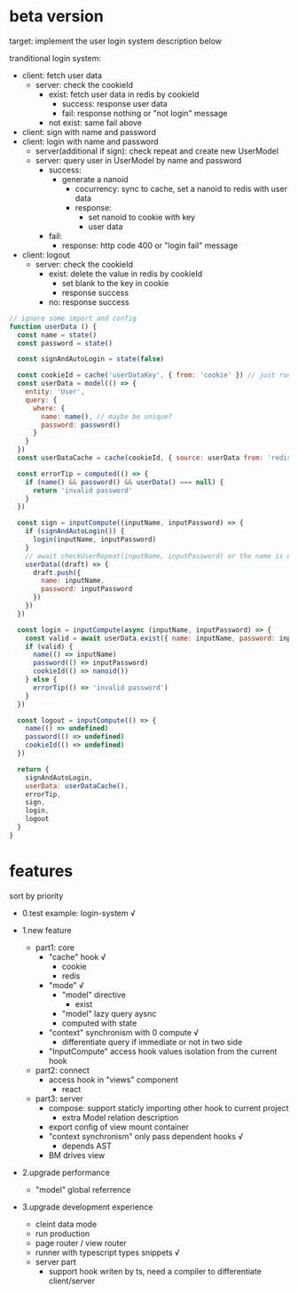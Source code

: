 # beta version

target: implement the user login system description below

tranditional login system:

- client: fetch user data
  - server: check the cookieId
    - exist: fetch user data in redis by cookieId
      - success: response user data
      - fail: response nothing or "not login" message
    - not exist: same fail above
- client: sign with name and password
- client: login with name and password
  - server(additional if sign): check repeat and create new UserModel
  - server: query user in UserModel by name and password
    - success: 
      - generate a nanoid
        - cocurrency: sync to cache, set a nanoid to redis with user data
        - response: 
          - set nanoid to cookie with key
          - user data
    - fail: 
      - response: http code 400 or "login fail" message
- client: logout
  - server: check the cookieId
    - exist: delete the value in redis by cookieId
      - set blank to the key in cookie
      - response success
    - no: response success

```javascript 
// ignore some import and config 
function userData () {
  const name = state()
  const password = state()

  const signAndAutoLogin = state(false)

  const cookieId = cache('userDataKey', { from: 'cookie' }) // just run in server because by it depends 'cookie'
  const userData = model(() => {
    entity: 'User',
    query: {
      where: {
        name: name(), // maybe be unique?
        password: password()
      }
    }
  })
  const userDataCache = cache(cookieId, { source: userData from: 'redis' }) // same above

  const errorTip = computed(() => {
    if (name() && password() && userData() === null) {
      return 'invalid password'
    }
  })

  const sign = inputCompute((inputName, inputPassword) => {
    if (signAndAutoLogin()) {
      login(inputName, inputPassword)
    }
    // await checkUserRepeat(inputName, inputPassword) or the name is unque
    userData((draft) => {
      draft.push({
        name: inputName, 
        password: inputPassword
      })
    })
  })

  const login = inputCompute(async (inputName, inputPassword) => {
    const valid = await userData.exist({ name: inputName, password: inputPassword }) // query DB
    if (valid) {
      name(() => inputName)
      password(() => inputPassword)
      cookieId(() => nanoid())
    } else {
      errorTip(() => 'invalid password')
    }
  })

  const logout = inputCompute(() => {
    name(() => undefined)
    password(() => undefined)
    cookieId(() => undefined)
  })

  return {
    signAndAutoLogin,
    userData: userDataCache(),
    errorTip,
    sign,
    login,
    logout
  }
}

```
# features

sort by priority

- 0.test example: login-system √

- 1.new feature
  - part1: core
    - "cache" hook √
      - cookie
      - redis
    - "mode" √
      - "model" directive
        - exist
      - "model" lazy query aysnc
      - computed with state
    - "context" synchronism with 0 compute √
      -  differentiate query if immediate or not in two side
    - "InputCompute" access hook values isolation from the current hook
  - part2: connect
    - access hook in "views" component
      - react
  - part3: server
    - compose: support staticly importing other hook to current project
      - extra Model relation description
    - export config of view mount container
    - "context synchronism" only pass dependent hooks √
      - depends AST
    - BM drives view
- 2.upgrade performance
  - "model" global referrence
- 3.upgrade development experience
  - cleint data mode
  - run production
  - page router / view router
  - runner with typescript types snippets √
  - server part
    - support hook writen by ts, need a compiler to differentiate client/server
